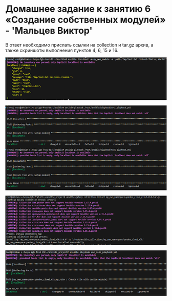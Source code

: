 # Домашнее задание к занятию 6 «Создание собственных модулей» - 'Мальцев Виктор'


В ответ необходимо прислать ссылки на collection и tar.gz архив, а также скриншоты выполнения пунктов 4, 6, 15 и 16.

![Изображение](https://github.com/vmmaltsev/screenshot/blob/main/Screenshot_33.png "4")

![Изображение](https://github.com/vmmaltsev/screenshot/blob/main/Screenshot_34.png "6")

![Изображение](https://github.com/vmmaltsev/screenshot/blob/main/Screenshot_35.png "15")

![Изображение](https://github.com/vmmaltsev/screenshot/blob/main/Screenshot_36.png "16")



